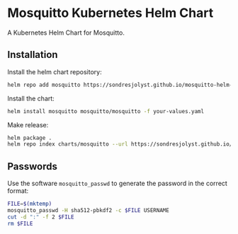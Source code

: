 # Mosquitto Kubernetes Helm Chart

A Kubernetes Helm Chart for Mosquitto.

## Installation

Install the helm chart repository:

```bash
helm repo add mosquitto https://sondresjolyst.github.io/mosquitto-helm-chart
```

Install the chart:

```bash
helm install mosquitto mosquitto/mosquitto -f your-values.yaml
```

Make release:

```bash
helm package .
helm repo index charts/mosquitto --url https://sondresjolyst.github.io/tumo-helm-charts/charts/mosquitto --merge ../index.yaml
```
## Passwords

Use the software `mosquitto_passwd` to generate the password in the correct format:

```bash
FILE=$(mktemp)
mosquitto_passwd -H sha512-pbkdf2 -c $FILE USERNAME
cut -d ":" -f 2 $FILE
rm $FILE
```